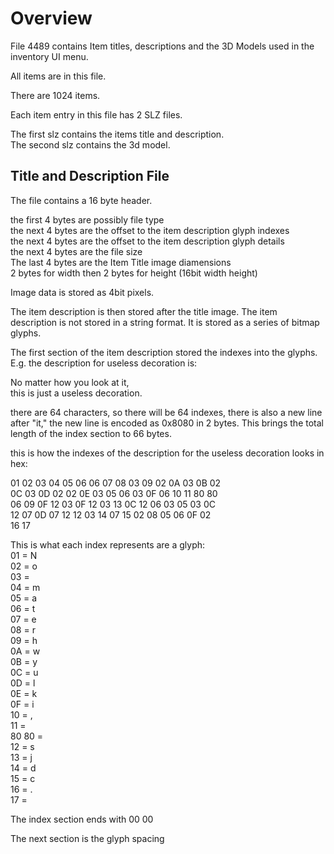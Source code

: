 # Overview 

File 4489 contains Item titles, descriptions and the 3D Models used in the inventory UI menu.  

All items are in this file.  

There are 1024 items.  

Each item entry in this file has 2 SLZ files.  

The first slz contains the items title and description.  
The second slz contains the 3d model.  


## Title and Description File  

The file contains a 16 byte header.  

the first 4 bytes are possibly file type  
the next 4 bytes are the offset to the item description glyph indexes  
the next 4 bytes are the offset to the item description glyph details  
the next 4 bytes are the file size  
The last 4 bytes are the Item Title image diamensions  
2 bytes for width then 2 bytes for height (16bit width height)  
  
  
Image data is stored as 4bit pixels.  

The item description is then stored after the title image.
The item description is not stored in a string format. It is stored as a series of bitmap glyphs.

The first section of the item description stored the indexes into the glyphs.  
E.g. the description for useless decoration is:

No matter how you look at it,  
this is just a useless decoration.  

there are 64 characters, so there will be 64 indexes, there is also a new line after "it," the new line is encoded as 0x8080 in 2 bytes.
This brings the total length of the index section to 66 bytes.

this is how the indexes of the description for the useless decoration looks in hex:

01 02 03 04 05 06 06 07 08 03 09 02 0A 03 0B 02  
0C 03 0D 02 02 0E 03 05 06 03 0F 06 10 11 80 80  
06 09 0F 12 03 0F 12 03 13 0C 12 06 03 05 03 0C  
12 07 0D 07 12 12 03 14 07 15 02 08 05 06 0F 02  
16 17  

This is what each index represents are a glyph:  
01 = N  
02 = o  
03 = <space>  
04 = m  
05 = a  
06 = t  
07 = e  
08 = r  
09 = h  
0A = w  
0B = y  
0C = u  
0D = l  
0E = k  
0F = i  
10 = ,  
11 = <blank>  
80 80 = <new line>  
12 = s  
13 = j  
14 = d  
15 = c  
16 = .  
17 = <blank>  

The index section ends with 00 00
  
The next section is the glyph spacing
  

